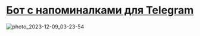 # [Бот с напоминалками для Telegram](https://t.me/invalidicus_bot)
![photo_2023-12-09_03-23-54](https://github.com/YevgeniyKapustin/TGBot-Oguzok/assets/106178214/05b85054-3fe8-491a-8465-5e854a5e0c96)

